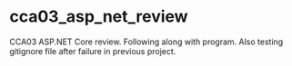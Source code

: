 # cca03_asp_net_review
CCA03 ASP.NET Core review. Following along with program. Also testing gitignore file after failure in previous project. 
